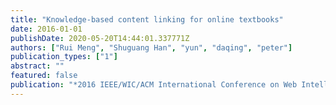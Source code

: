 ```yaml
---
title: "Knowledge-based content linking for online textbooks"
date: 2016-01-01
publishDate: 2020-05-20T14:44:01.337771Z
authors: ["Rui Meng", "Shuguang Han", "yun", "daqing", "peter"]
publication_types: ["1"]
abstract: ""
featured: false
publication: "*2016 IEEE/WIC/ACM International Conference on Web Intelligence (WI)*"
---
```


